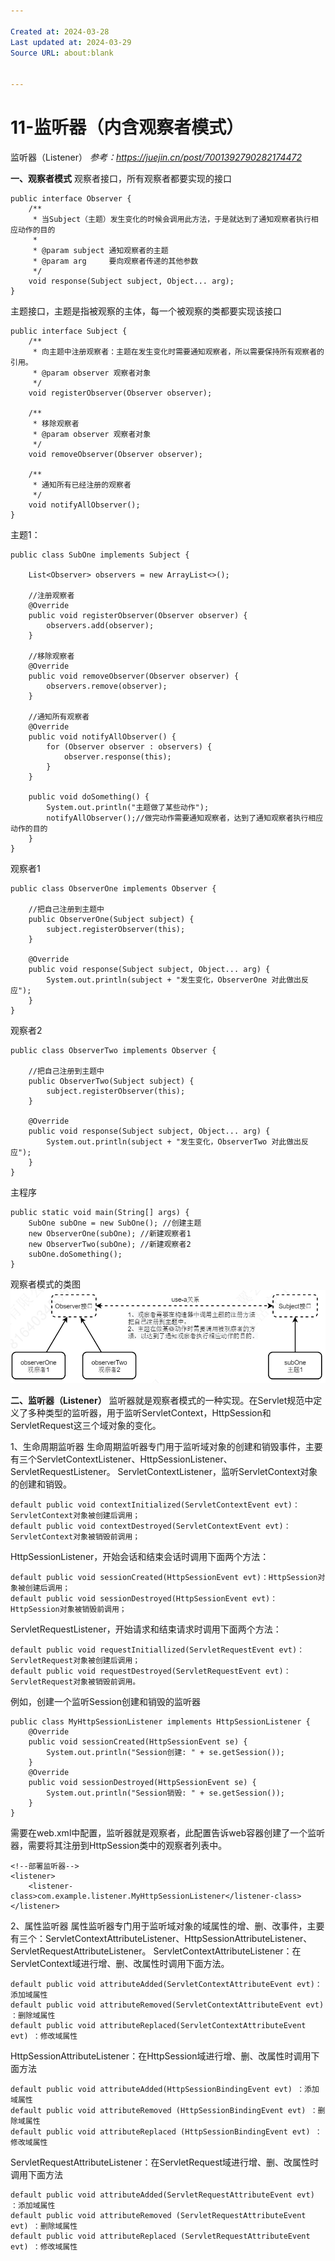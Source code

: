 ```yaml
---

Created at: 2024-03-28
Last updated at: 2024-03-29
Source URL: about:blank


---
```


# 11-监听器（内含观察者模式）


监听器（Listener）
_参考：https://juejin.cn/post/7001392790282174472_

**一、观察者模式**
观察者接口，所有观察者都要实现的接口
```
public interface Observer {
    /**
     * 当Subject（主题）发生变化的时候会调用此方法，于是就达到了通知观察者执行相应动作的目的
     *
     * @param subject 通知观察者的主题
     * @param arg     要向观察者传递的其他参数
     */
    void response(Subject subject, Object... arg);
}
```
主题接口，主题是指被观察的主体，每一个被观察的类都要实现该接口
```
public interface Subject {
    /**
     * 向主题中注册观察者：主题在发生变化时需要通知观察者，所以需要保持所有观察者的引用。
     * @param observer 观察者对象
     */
    void registerObserver(Observer observer);

    /**
     * 移除观察者
     * @param observer 观察者对象
     */
    void removeObserver(Observer observer);

    /**
     * 通知所有已经注册的观察者
     */
    void notifyAllObserver();
}
```
主题1：
```
public class SubOne implements Subject {

    List<Observer> observers = new ArrayList<>();

    //注册观察者
    @Override
    public void registerObserver(Observer observer) {
        observers.add(observer);
    }

    //移除观察者
    @Override
    public void removeObserver(Observer observer) {
        observers.remove(observer);
    }

    //通知所有观察者
    @Override
    public void notifyAllObserver() {
        for (Observer observer : observers) {
            observer.response(this);
        }
    }

    public void doSomething() {
        System.out.println("主题做了某些动作");
        notifyAllObserver();//做完动作需要通知观察者，达到了通知观察者执行相应动作的目的
    }
}
```
观察者1
```
public class ObserverOne implements Observer {

    //把自己注册到主题中
    public ObserverOne(Subject subject) {
        subject.registerObserver(this);
    }

    @Override
    public void response(Subject subject, Object... arg) {
        System.out.println(subject + "发生变化，ObserverOne 对此做出反应");
    }
}
```
观察者2
```
public class ObserverTwo implements Observer {

    //把自己注册到主题中
    public ObserverTwo(Subject subject) {
        subject.registerObserver(this);
    }

    @Override
    public void response(Subject subject, Object... arg) {
        System.out.println(subject + "发生变化，ObserverTwo 对此做出反应");
    }
}
```
主程序
```
public static void main(String[] args) {
    SubOne subOne = new SubOne(); //创建主题
    new ObserverOne(subOne); //新建观察者1
    new ObserverTwo(subOne); //新建观察者2
    subOne.doSomething();
}
```

观察者模式的类图
![unknown_filename.png](./_resources/11-监听器（内含观察者模式）.resources/unknown_filename.png)

**二、监听器（Listener）**
监听器就是观察者模式的一种实现。在Servlet规范中定义了多种类型的监听器，用于监听ServletContext，HttpSession和ServletRequest这三个域对象的变化。

1、生命周期监听器
生命周期监听器专门用于监听域对象的创建和销毁事件，主要有三个ServletContextListener、HttpSessionListener、ServletRequestListener。
ServletContextListener，监听ServletContext对象的创建和销毁。
```
default public void contextInitialized(ServletContextEvent evt)：ServletContext对象被创建后调用；
default public void contextDestroyed(ServletContextEvent evt)：ServletContext对象被销毁前调用；
```
HttpSessionListener，开始会话和结束会话时调用下面两个方法：
```
default public void sessionCreated(HttpSessionEvent evt)：HttpSession对象被创建后调用；
default public void sessionDestroyed(HttpSessionEvent evt)：HttpSession对象被销毁前调用；
```
ServletRequestListener，开始请求和结束请求时调用下面两个方法：
```
default public void requestInitiallized(ServletRequestEvent evt)：ServletRequest对象被创建后调用；
default public void requestDestroyed(ServletRequestEvent evt)：ServletRequest对象被销毁前调用。
```

例如，创建一个监听Session创建和销毁的监听器
```
public class MyHttpSessionListener implements HttpSessionListener {
    @Override
    public void sessionCreated(HttpSessionEvent se) {
        System.out.println("Session创建: " + se.getSession());
    }
    @Override
    public void sessionDestroyed(HttpSessionEvent se) {
        System.out.println("Session销毁: " + se.getSession());
    }
}
```
需要在web.xml中配置，监听器就是观察者，此配置告诉web容器创建了一个监听器，需要将其注册到HttpSession类中的观察者列表中。
```
<!--部署监听器-->
<listener>
    <listener-class>com.example.listener.MyHttpSessionListener</listener-class>
</listener>
```

2、属性监听器
属性监听器专门用于监听域对象的域属性的增、删、改事件，主要有三个：ServletContextAttributeListener、HttpSessionAttributeListener、ServletRequestAttributeListener。
ServletContextAttributeListener：在ServletContext域进行增、删、改属性时调用下面方法。
```
default public void attributeAdded(ServletContextAttributeEvent evt)：添加域属性
default public void attributeRemoved(ServletContextAttributeEvent evt) ：删除域属性
default public void attributeReplaced(ServletContextAttributeEvent evt) ：修改域属性
```
HttpSessionAttributeListener：在HttpSession域进行增、删、改属性时调用下面方法
```
default public void attributeAdded(HttpSessionBindingEvent evt) ：添加域属性
default public void attributeRemoved (HttpSessionBindingEvent evt) ：删除域属性
default public void attributeReplaced (HttpSessionBindingEvent evt) ：修改域属性
```
ServletRequestAttributeListener：在ServletRequest域进行增、删、改属性时调用下面方法
```
default public void attributeAdded(ServletRequestAttributeEvent evt) ：添加域属性
default public void attributeRemoved (ServletRequestAttributeEvent evt) ：删除域属性
default public void attributeReplaced (ServletRequestAttributeEvent evt) ：修改域属性
```

